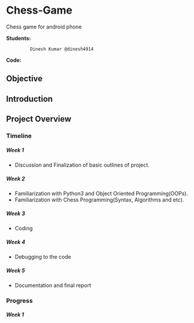 # Chess-Game
Chess game for android phone

**Students:**
             
             Dinesh Kumar @dinesh4914
             
             
             
             
             
**Code:**

## Objective

## Introduction

## Project Overview

### Timeline

##### Week 1 <br/>

   * Discussion and Finalization of basic outlines of project. <br/>

##### Week 2 <br/>

   * Familiarization with Python3 and Object Oriented Programming(OOPs). 
   * Familiarization with Chess Programming(Syntax, Algorithms and etc). <br/> 

##### Week 3 <br/>
   * Coding <br/>
   
##### Week 4 <br/>
   * Debugging to the code <br/>
##### Week 5 <br/>
   * Documentation and final report <br/>
### Progress

##### Week 1 <br/>
